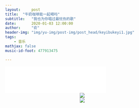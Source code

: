 ```yaml
---
layout:     post
title:  "牛奶咖啡能一起喝吗"
subtitle:   "我也为你唱过最忧伤的歌"
date:       2020-01-03 12:00:00
author:     "俞"
header-img: "img/yu-img/post-img/post_head/keyibukeyi1.jpg"
tags:
    - 音乐
mathjax: false
music-id-foot: 477913475

---
```

<iframe frameborder="no" border="0" marginwidth="0" marginheight="0" width="330" height="86" src="//music.163.com/outchain/player?type=2&id=400679753&auto=1&height=66"></iframe>




<div align="center"><img src='https://timgsa.baidu.com/timg?image&quality=80&size=b9999_10000&sec=1578057133711&di=2d382080aebf6cf9c619c0c459ee6551&imgtype=0&src=http%3A%2F%2Fww1.sinaimg.cn%2Forj360%2Fbd77b406gw1f5fbojokh9j20dw0dwabg.jpg'/></div><div align="center">


<div align="center"><img src='https://timgsa.baidu.com/timg?image&quality=80&size=b9999_10000&sec=1578056251330&di=f3948f0d9b30d90e099bc1526e7dcb4a&imgtype=jpg&src=http%3A%2F%2Fimg1.imgtn.bdimg.com%2Fit%2Fu%3D3142743841%2C3987624360%26fm%3D214%26gp%3D0.jpg'/></div><div align="center">

